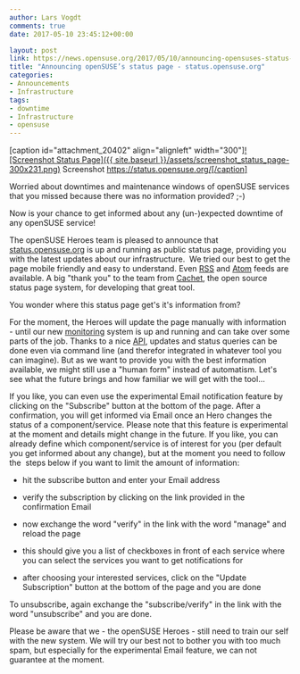 ```yaml
---
author: Lars Vogdt
comments: true
date: 2017-05-10 23:45:12+00:00

layout: post
link: https://news.opensuse.org/2017/05/10/announcing-opensuses-status-page-status-opensuse-org/
title: "Announcing openSUSE’s status page - status.opensuse.org"
categories:
- Announcements
- Infrastructure
tags:
- downtime
- Infrastructure
- opensuse
---
```

[caption id="attachment_20402" align="alignleft" width="300"][![Screenshot Status Page]({{ site.baseurl }}/assets/screenshot_status_page-300x231.png)](https://status.opensuse.org/) Screenshot https://status.opensuse.org/[/caption]

Worried about downtimes and maintenance windows of openSUSE services that you missed because there was no information provided? ;-)

Now is your chance to get informed about any (un-)expected downtime of any openSUSE service!

The openSUSE Heroes team is pleased to announce that [status.opensuse.org](https://status.opensuse.org/) is up and running as public status page, providing you with the latest updates about our infrastructure.  We tried our best to get the page mobile friendly and easy to understand. Even [RSS](https://status.opensuse.org/rss) and [Atom](https://status.opensuse.org/atom) feeds are available. A big "thank you" to the team from [Cachet](https://cachethq.io/), the open source status page system, for developing that great tool.

You wonder where this status page get's it's information from?

For the moment, the Heroes will update the page manually with information - until our new [monitoring](https://monitor.opensuse.org/) system is up and running and can take over some parts of the job. Thanks to a nice [API](https://docs.cachethq.io/reference), updates and status queries can be done even via command line (and therefor integrated in whatever tool you can imagine). But as we want to provide you with the best information available, we might still use a "human form" instead of automatism. Let's see what the future brings and how familiar we will get with the tool...

<!-- more -->

If you like, you can even use the experimental Email notification feature by clicking on the "Subscribe" button at the bottom of the page. After a confirmation, you will get informed via Email once an Hero changes the status of a component/service. Please note that this feature is experimental at the moment and details might change in the future. If you like, you can already define which component/service is of interest for you (per default you get informed about any change), but at the moment you need to follow the  steps below if you want to limit the amount of information:



 	
  * hit the subscribe button and enter your Email address

 	
  * verify the subscription by clicking on the link provided in the confirmation Email

 	
  * now exchange the word "verify" in the link with the word "manage" and reload the page

 	
  * this should give you a list of checkboxes in front of each service where you can select the services you want to get notifications for

 	
  * after choosing your interested services, click on the "Update Subscription" button at the bottom of the page and you are done


To unsubscribe, again exchange the "subscribe/verify" in the link with the word "unsubscribe" and you are done.

Please be aware that we - the openSUSE Heroes - still need to train our self with the new system. We will try our best not to bother you with too much spam, but especially for the experimental Email feature, we can not guarantee at the moment.		
